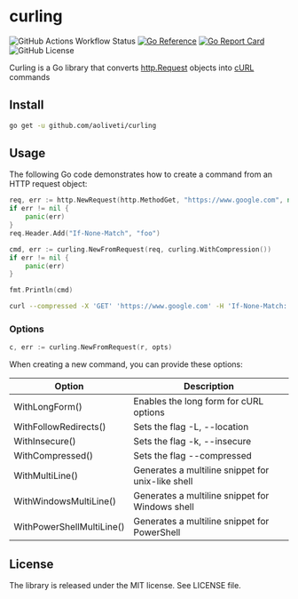 # curling
![GitHub Actions Workflow Status](https://img.shields.io/github/actions/workflow/status/aoliveti/curling/go.yml)
[![Go Reference](https://pkg.go.dev/badge/github.com/aoliveti/curling)](https://pkg.go.dev/github.com/aoliveti/curling)
[![Go Report Card](https://goreportcard.com/badge/github.com/aoliveti/curling)](https://goreportcard.com/report/github.com/aoliveti/curling)
![GitHub License](https://img.shields.io/github/license/aoliveti/curling)

Curling is a Go library that converts [http.Request](https://pkg.go.dev/net/http#Request) objects into [cURL](https://curl.se/) commands

## Install

```sh
go get -u github.com/aoliveti/curling
```

## Usage
The following Go code demonstrates how to create a command from an HTTP request object:
```go
req, err := http.NewRequest(http.MethodGet, "https://www.google.com", nil)
if err != nil {
    panic(err)
}
req.Header.Add("If-None-Match", "foo")

cmd, err := curling.NewFromRequest(req, curling.WithCompression())
if err != nil {
	panic(err)
}

fmt.Println(cmd)
```
```sh
curl --compressed -X 'GET' 'https://www.google.com' -H 'If-None-Match: foo'
```

### Options
```go
c, err := curling.NewFromRequest(r, opts)
```
When creating a new command, you can provide these options:

| Option                    | Description                                       |
|---------------------------|---------------------------------------------------|
| WithLongForm()            | Enables the long form for cURL options            |
| WithFollowRedirects()     | Sets the flag -L, --location                      |
| WithInsecure()            | Sets the flag -k, --insecure                      |
| WithCompressed()          | Sets the flag --compressed                        |
| WithMultiLine()           | Generates a multiline snippet for unix-like shell |
| WithWindowsMultiLine()    | Generates a multiline snippet for Windows shell   |
| WithPowerShellMultiLine() | Generates a multiline snippet for PowerShell      |

## License
The library is released under the MIT license. See LICENSE file.